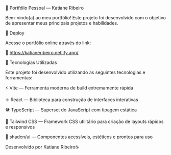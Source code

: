 
🎨 Portfólio Pessoal — Katiane Ribeiro

Bem-vindo(a) ao meu portfólio! Este projeto foi desenvolvido com o objetivo de apresentar meus principais projetos e habilidades.

🚀 Deploy

Acesse o portfólio online através do link:

🔗 https://katianeribeiro.netlify.app/


🔧 Tecnologias Utilizadas

Este projeto foi desenvolvido utilizando as seguintes tecnologias e ferramentas:

⚡ Vite — Ferramenta moderna de build extremamente rápida

⚛️ React — Biblioteca para construção de interfaces interativas

🛠️ TypeScript — Superset do JavaScript com tipagem estática

🎨 Tailwind CSS — Framework CSS utilitário para criação de layouts rápidos e responsivos

🧩 shadcn/ui — Componentes acessíveis, estéticos e prontos para uso

Desenvolvido por Katiane Ribeiro☕

